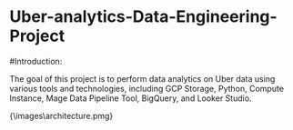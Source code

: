 # Uber-analytics-Data-Engineering-Project

#Introduction:

The goal of this project is to perform data analytics on Uber data using various tools and technologies, including GCP Storage, Python, Compute Instance, Mage Data Pipeline Tool, BigQuery, and Looker Studio.


{\images\architecture.pmg}
